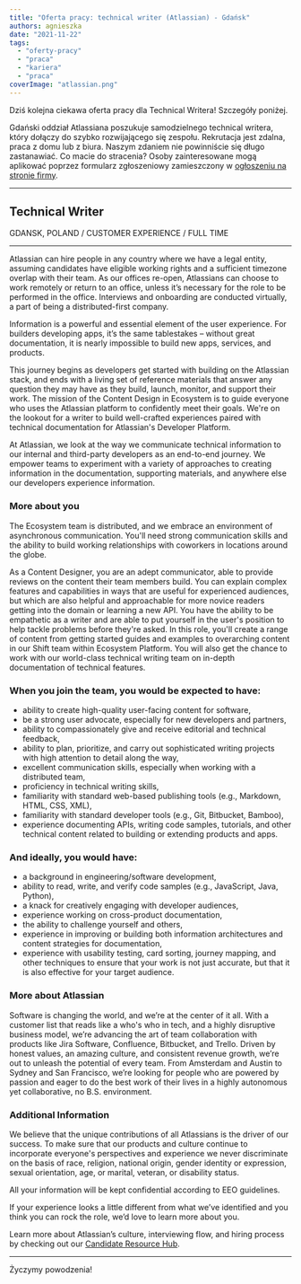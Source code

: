 ```yaml
---
title: "Oferta pracy: technical writer (Atlassian) - Gdańsk"
authors: agnieszka
date: "2021-11-22"
tags:
  - "oferty-pracy"
  - "praca"
  - "kariera"
  - "praca"
coverImage: "atlassian.png"
---
```


Dziś kolejna ciekawa oferta pracy dla Technical Writera! Szczegóły poniżej.

Gdański oddział Atlassiana poszukuje samodzielnego technical writera, który
dołączy do szybko rozwijającego się zespołu. Rekrutacja jest zdalna, praca z
domu lub z biura. Naszym zdaniem nie powinniście się długo zastanawiać. Co macie
do stracenia? Osoby zainteresowane mogą aplikować poprzez formularz zgłoszeniowy
zamieszczony w
[ogłoszeniu na stronie firmy](https://jobs.lever.co/atlassian/57ee243c-e42e-4c44-9bad-d6e688630054).

---

## Technical Writer

GDANSK, POLAND / CUSTOMER EXPERIENCE / FULL TIME

---

Atlassian can hire people in any country where we have a legal entity, assuming
candidates have eligible working rights and a sufficient timezone overlap with
their team. As our offices re-open, Atlassians can choose to work remotely or
return to an office, unless it’s necessary for the role to be performed in the
office. Interviews and onboarding are conducted virtually, a part of being a
distributed-first company.

Information is a powerful and essential element of the user experience. For
builders developing apps, it’s the same tablestakes – without great
documentation, it is nearly impossible to build new apps, services, and
products.

This journey begins as developers get started with building on the Atlassian
stack, and ends with a living set of reference materials that answer any
question they may have as they build, launch, monitor, and support their work.
The mission of the Content Design in Ecosystem is to guide everyone who uses the
Atlassian platform to confidently meet their goals. We're on the lookout for a
writer to build well-crafted experiences paired with technical documentation for
Atlassian's Developer Platform.

At Atlassian, we look at the way we communicate technical information to our
internal and third-party developers as an end-to-end journey. We empower teams
to experiment with a variety of approaches to creating information in the
documentation, supporting materials, and anywhere else our developers experience
information.

### More about you

The Ecosystem team is distributed, and we embrace an environment of asynchronous
communication. You'll need strong communication skills and the ability to build
working relationships with coworkers in locations around the globe.

As a Content Designer, you are an adept communicator, able to provide reviews on
the content their team members build. You can explain complex features and
capabilities in ways that are useful for experienced audiences, but which are
also helpful and approachable for more novice readers getting into the domain or
learning a new API. You have the ability to be empathetic as a writer and are
able to put yourself in the user's position to help tackle problems before
they're asked. In this role, you'll create a range of content from getting
started guides and examples to overarching content in our Shift team within
Ecosystem Platform. You will also get the chance to work with our world-class
technical writing team on in-depth documentation of technical features.

### When you join the team, you would be expected to have:

- ability to create high-quality user-facing content for software,
- be a strong user advocate, especially for new developers and partners,
- ability to compassionately give and receive editorial and technical feedback,
- ability to plan, prioritize, and carry out sophisticated writing projects with
  high attention to detail along the way,
- excellent communication skills, especially when working with a distributed
  team,
- proficiency in technical writing skills,
- familiarity with standard web-based publishing tools (e.g., Markdown, HTML,
  CSS, XML),
- familiarity with standard developer tools (e.g., Git, Bitbucket, Bamboo),
- experience documenting APIs, writing code samples, tutorials, and other
  technical content related to building or extending products and apps.

### And ideally, you would have:

- a background in engineering/software development,
- ability to read, write, and verify code samples (e.g., JavaScript, Java,
  Python),
- a knack for creatively engaging with developer audiences,
- experience working on cross-product documentation,
- the ability to challenge yourself and others,
- experience in improving or building both information architectures and content
  strategies for documentation,
- experience with usability testing, card sorting, journey mapping, and other
  techniques to ensure that your work is not just accurate, but that it is also
  effective for your target audience.

### More about Atlassian

Software is changing the world, and we’re at the center of it all. With a
customer list that reads like a who's who in tech, and a highly disruptive
business model, we’re advancing the art of team collaboration with products like
Jira Software, Confluence, Bitbucket, and Trello. Driven by honest values, an
amazing culture, and consistent revenue growth, we’re out to unleash the
potential of every team. From Amsterdam and Austin to Sydney and San Francisco,
we’re looking for people who are powered by passion and eager to do the best
work of their lives in a highly autonomous yet collaborative, no B.S.
environment.

### Additional Information

We believe that the unique contributions of all Atlassians is the driver of our
success. To make sure that our products and culture continue to incorporate
everyone's perspectives and experience we never discriminate on the basis of
race, religion, national origin, gender identity or expression, sexual
orientation, age, or marital, veteran, or disability status.

All your information will be kept confidential according to EEO guidelines.

If your experience looks a little different from what we’ve identified and you
think you can rock the role, we’d love to learn more about you.

Learn more about Atlassian’s culture, interviewing flow, and hiring process by
checking out our
[Candidate Resource Hub](https://www.atlassian.com/company/careers/resources).

---

Życzymy powodzenia!
